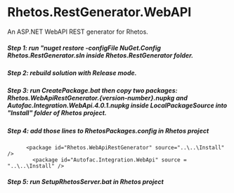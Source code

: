 # Rhetos.RestGenerator.WebAPI
An ASP.NET WebAPI REST generator for Rhetos.
##### Step 1: run "nuget restore -configFile NuGet.Config Rhetos.RestGenerator.sln inside Rhetos.RestGenerator folder.
##### Step 2: rebuild solution with Release mode.
##### Step 3: run CreatePackage.bat then copy two packages: Rhetos.WebApiRestGenerator.{version-number}.nupkg and Autofac.Integration.WebApi.4.0.1.nupkg inside LocalPackageSource into "Install" folder of Rhetos project.
##### Step 4: add those lines to RhetosPackages.config in Rhetos project
          <package id="Rhetos.WebApiRestGenerator" source="..\..\Install" />
	        <package id="Autofac.Integration.WebApi" source = "..\..\Install" />
##### Step 5: run SetupRhetosServer.bat in Rhetos project
